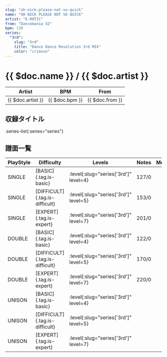 ```yaml
---
slug: "oh-nick-please-not-so-quick"
name: "OH NICK PLEASE NOT SO QUICK"
artist: "E-ROTIC"
from: "Dancemania X2"
bpm: 130
series:
  "3rd":
    slug: "3rd"
    title: "Dance Dance Revolution 3rd MIX"
    color: "crimson"
---
```


# {{ $doc.name }} / {{ $doc.artist }}

|Artist|BPM|From|
|------|---|----|
|{{ $doc.artist }}|{{ $doc.bpm }}|{{ $doc.from }}|

## 収録タイトル

:series-list{:series="series"}

## 譜面一覧

|PlayStyle|Difficulty|Levels|Notes|Movie|
|---------|----------|------|-----|-----|
|SINGLE|[BASIC]{.tag.is-basic}|:level{:slug="series['3rd']" level=4}|127/0||
|SINGLE|[DIFFICULT]{.tag.is-difficult}|:level{:slug="series['3rd']" level=5}|153/0||
|SINGLE|[EXPERT]{.tag.is-expert}|:level{:slug="series['3rd']" level=7}|201/0||
|DOUBLE|[BASIC]{.tag.is-basic}|:level{:slug="series['3rd']" level=4}|122/0||
|DOUBLE|[DIFFICULT]{.tag.is-difficult}|:level{:slug="series['3rd']" level=5}|170/0||
|DOUBLE|[EXPERT]{.tag.is-expert}|:level{:slug="series['3rd']" level=7}|220/0||
|UNISON|[BASIC]{.tag.is-basic}|:level{:slug="series['3rd']" level=4}|||
|UNISON|[DIFFICULT]{.tag.is-difficult}|:level{:slug="series['3rd']" level=5}|||
|UNISON|[EXPERT]{.tag.is-expert}|:level{:slug="series['3rd']" level=7}|||
